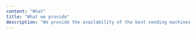 ```yaml
---
content: "What"
title: "What we provide"
description: "We provide the availability of the best vending machines through partnerships in strategic locations such as condominiums, stations and companies. We also supply these machines with the best products chosen strategically for each location, taking responsibility for the maintenance and proper functioning of the machine."
---
```

